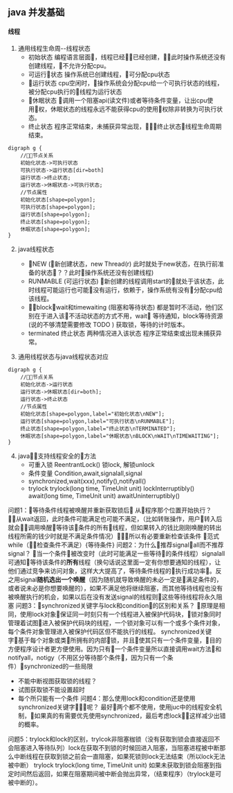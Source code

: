 ## java 并发基础
#### 线程

1. 通用线程生命周--线程状态
    - 初始状态 编程语言层面，线程已经已经创建，此时操作系统还没有创建线程，不允许分配cpu。
    - 可运行状态 操作系统已创建线程，可分配cpu状态
    - 运行状态 cpu空闲时，操作系统会分配cpu给一个可执行状态的线程，
    被分配cpu执行的线程为运行状态
    - 休眠状态 调用一个阻塞api(读文件)或者等待条件变量，让出cpu使用权，休眠状态的线程永远不能获得cpu的使用权除非转换为可执行状态。
    - 终止状态 程序正常结束，未捕获异常出现，终止状态线程生命周期结束。

```dot{engine="dot"}
digraph g {
    //节点关系
    初始化状态->可执行状态
    可执行状态->运行状态[dir=both]
    运行状态->终止状态;
    运行状态->休眠状态->可执行状态;
    //节点属性
    初始化状态[shape=polygon];
    可执行状态[shape=polygon];
    运行状态[shape=polygon];
    终止状态[shape=polygon];
    休眠状态[shape=polygon];
}
```

2. java线程状态
    - NEW (新创建状态，new Thread(r) 此时就处于new状态，在执行前准备的状态？？此时操作系统还没有创建线程)
    - RUNMABLE (可运行状态) 新创建的线程调用start的就处于该状态，此时线程可能运行也可能没有运行，依赖于，操作系统有没有分配cpu给该线程。
    - block，wait和timewaiting (阻塞和等待状态) 都是暂时不活动，他们区别在于进入该不活动状态的方式不用，wait 等待通知，block等待资源(说的不够清楚需要修改 TODO )  获取锁，等待的计时版本。
    - terminated 终止状态 两种情况进入该状态 程序正常结束或出现未捕获异常。

3. 通用线程状态与java线程状态对应

```dot{engine="circo"}
digraph g {
    //节点关系
    初始化状态->运行状态
    运行状态->休眠状态[dir=both];
    运行状态->终止状态
    //节点属性
    初始化状态[shape=polygon,label="初始化状态\nNEW"];
    运行状态[shape=polygon,label="可执行状态\nRUNMABLE"];
    终止状态[shape=polygon,label="终止状态\nTERMINATED"];
    休眠状态[shape=polygon,label="休眠状态\nBLOCK\nWAIT\nTIMEWAITING"];
}
```

4. java支持线程安全的方法
    - 可重入锁 ReentrantLock() 锁lock, 解锁unlock
    - 条件变量 Condition,await,signalall,signal
    - synchronized,wait(xxx),notify(),notifyall()
    - trylock trylock(long time, TimeUnit unit) lockInterruptibly() await(long time, TimeUnit unit) awaitUninterruptibly()

问题1：等待条件线程被唤醒并重新获取锁后 从程序那个位置开始执行？
从wait返回，此时条件可能满足也可能不满足，（比如转账操作，用户转入后就会调用唤醒等待该条件的所有线程，但如果转入的钱比刚刚唤醒的转出线程所需的钱少时就是不满足条件情况）所以有必要重新检查该条件 范式 while（检查条件不满足）{等待条件}
问题2：为什么推荐signalall而不推荐signal？
当一个条件被改变时（此时可能满足一些等待的条件线程）signalall可通知等待该条件的**所有**线程（换句话说这里面一定有你想要通知的线程），让他们通过竞争来访问对象，这样大大提高了，等待条件线程的执行成功率。反之用signal**随机选出一个唤醒**（因为随机就导致唤醒的未必一定是满足条件的，或者说未必是你想要唤醒的），如果不满足他将继续阻塞，而其他等待线程也没有被唤醒执行的机会，如果以后在没有发送signal的线程则这些等待线程将永久阻塞
问题3：synchronized关键字与lock和condition的区别和关系？
原理是相同，使用lock对象保证同一时刻只有一个线程进入被保护代码块，锁对象同时管理着试图进入被保护代码块的线程，一个锁对象可以有一个或多个条件对象，每个条件对象管理进入被保护代码区但不能执行的线程。 synchronized关键字基于每个对象或类所拥有的内部锁，并且使其只有一个条件变量，目的方便程序设计者更方便使用。因为只有一个条件变量所以直接调用wait方法和notifyall，notigy（不用区分等待那个条件，因为只有一个条件）synchronized的一些局限

 - 不能中断视图获取锁的线程？
 - 试图获取锁不能设置超时
 - 每个所只能有一个条件
问题4：那么使用lock和condition还是使用synchronized关键字呢？
  最好两个都不使用，使用juc中的线程安全机制，如果真的有需要优先使用synchronized，最后考虑lock，这样减少出错的概率。
  
问题5：trylock和lock的区别，trylcok非阻塞枷锁（没有获取到锁会直接返回不会阻塞进入等待队列）lock在获取不到锁的时候回进入阻塞，当阻塞进程被中断那么中断线程在获取到锁之前会一直阻塞，如果死锁则lock无法结束（所以lock无法被中断）
trylock trylock(long time, TimeUnit unit) 如果未获取到锁会阻塞到指定时间然后返回，如果在阻塞期间被中断会抛出异常，（结束程序）（trylock是可被中断的）。
